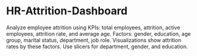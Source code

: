 # HR-Attrition-Dashboard
Analyze employee attrition using KPIs: total employees, attrition, active employees, attrition rate, and average age. Factors: gender, education, age group, marital status, department, job role. Visualizations show attrition rates by these factors. Use slicers for department, gender, and education.
